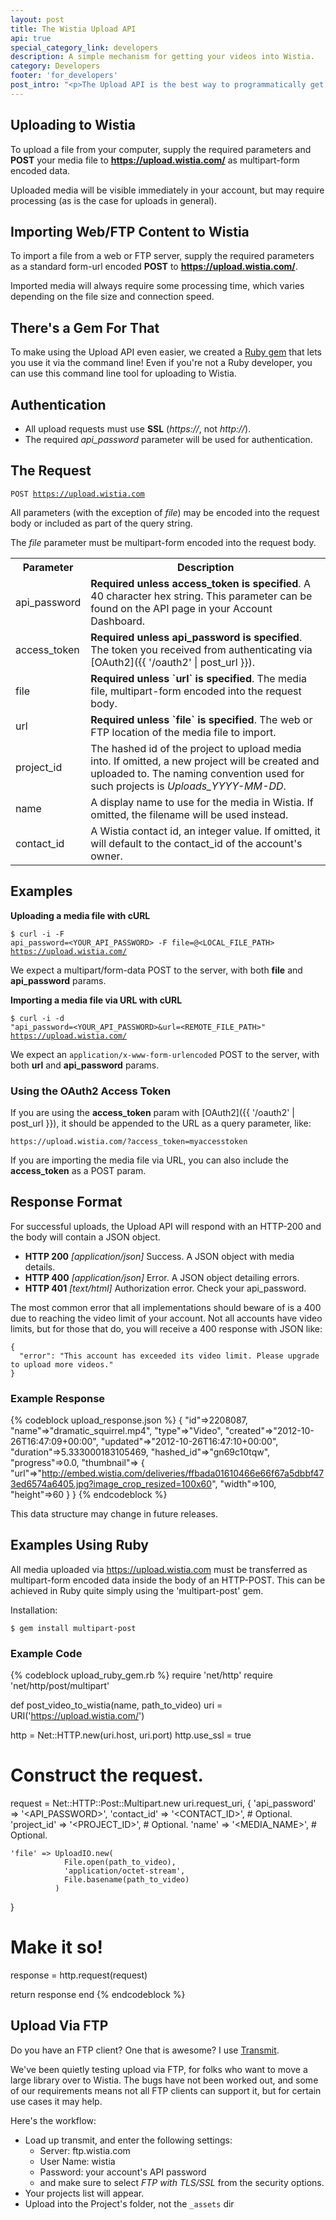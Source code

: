 ```yaml
---
layout: post
title: The Wistia Upload API
api: true
special_category_link: developers
description: A simple mechanism for getting your videos into Wistia.
category: Developers
footer: 'for_developers'
post_intro: "<p>The Upload API is the best way to programmatically get new videos and files into your Wistia account.</p><p>If you are looking to have site visitors upload content (something like <em>user generated content</em>) you should also check out <a href='/doc/upload-widget-specs'>Upload Widgets</a>.</p>"
---
```


## Uploading to Wistia

To upload a file from your computer, supply the required parameters and
**POST** your media file to **https://upload.wistia.com/** as multipart-form
encoded data.

Uploaded media will be visible immediately in your account, but may require
processing (as is the case for uploads in general).

## Importing Web/FTP Content to Wistia

To import a file from a web or FTP server, supply the required parameters as a
standard form-url encoded **POST** to **https://upload.wistia.com/**.

Imported media will always require some processing time, which varies depending
on the file size and connection speed.

## There's a Gem For That

To make using the Upload API even easier, we created a [Ruby
gem](https://github.com/wistia/wistia-uploader) that lets you use it via the
command line! Even if you're not a Ruby developer, you can use this command line
tool for uploading to Wistia.

## Authentication

* All upload requests must use **SSL** (*https://*, not *http://*).
* The required *api_password* parameter will be used for authentication.

## The Request

<code class="full_width">POST https://upload.wistia.com</code>

All parameters (with the exception of *file*) may be encoded into the request
body or included as part of the query string.

The *file* parameter must be multipart-form encoded into the request body.

<div><table>
  <tr>
    <th>Parameter</th>
    <th>Description</th>
  </tr>
  <tr>
    <td>api_password</td>
    <td> 
      <b>Required unless access_token is specified</b>.
      A 40 character hex string. This parameter can be found on the API page 
      in your Account Dashboard.
    </td>
  </tr>
  <tr>
    <td>access_token</td>
    <td> 
      <b>Required unless api_password is specified</b>.
      The token you received from authenticating via [OAuth2]({{ '/oauth2' | post_url }}).
    </td>
  </tr>
  <tr>
    <td>file</td>
    <td> 
      <b>Required unless `url` is specified</b>.
      The media file, multipart-form encoded into the request body.
    </td>
  </tr>
  <tr>
      <td>url</td>
      <td>
        <b>Required unless `file` is specified</b>.
        The web or FTP location of the media file to import.
      </td>
    </tr>
  <tr>
    <td>project_id</td>
    <td> 
      The hashed id of the project to upload media into. If omitted, a new
      project will be created and uploaded to. The naming convention used for
      such projects is <i>Uploads_YYYY-MM-DD</i>.
    </td>
  </tr>
  <tr>
    <td>name</td>
    <td> 
      A display name to use for the media in Wistia. If omitted, the filename
      will be used instead.
    </td>
  </tr>
  <tr>
    <td>contact_id</td>
    <td> 
      A Wistia contact id, an integer value. If omitted, it will default to the
      contact_id of the account's owner.
    </td>
  </tr>
</table></div>



## Examples

**Uploading a media file with cURL**

<code class="full_width">$ curl -i -F api_password=&lt;YOUR_API_PASSWORD&gt; -F file=@&lt;LOCAL_FILE_PATH&gt; https://upload.wistia.com/</code>

We expect a multipart/form-data POST to the server, with both **file** and
**api_password** params.

**Importing a media file via URL with cURL**

<code class="full_width">$ curl -i -d "api_password=&lt;YOUR_API_PASSWORD&gt;&amp;url=&lt;REMOTE_FILE_PATH&gt;" https://upload.wistia.com/</code>

We expect an `application/x-www-form-urlencoded` POST to the server, with both
**url** and **api_password** params.

### Using the OAuth2 Access Token

If you are using the **access_token** param with [OAuth2]({{ '/oauth2' | post_url }}),
it should be appended to the URL as a query parameter, like:

    https://upload.wistia.com/?access_token=myaccesstoken

If you are importing the media file via URL, you can also include the
**access_token** as a POST param.

## Response Format

For successful uploads, the Upload API will respond with an HTTP-200 and the
body will contain a JSON object.

  * **HTTP 200** *[application/json]* Success. A JSON object with media details.
  * **HTTP 400** *[application/json]* Error. A JSON object detailing errors.
  * **HTTP 401** *[text/html]* Authorization error. Check your api_password.

The most common error that all implementations should beware of is a 400 due 
to reaching the video limit of your account. Not all accounts have video
limits, but for those that do, you will receive a 400 response with JSON like:

    {
      "error": "This account has exceeded its video limit. Please upgrade to upload more videos."
    }


### Example Response

{% codeblock upload_response.json %}
{
  "id"=>2208087, 
  "name"=>"dramatic_squirrel.mp4", 
  "type"=>"Video", 
  "created"=>"2012-10-26T16:47:09+00:00", 
  "updated"=>"2012-10-26T16:47:10+00:00", 
  "duration"=>5.333000183105469, 
  "hashed_id"=>"gn69c10tqw",
  "progress"=>0.0,
  "thumbnail"=>
  {
    "url"=>"http://embed.wistia.com/deliveries/ffbada01610466e66f67a5dbbf473ed6574a6405.jpg?image_crop_resized=100x60", 
    "width"=>100, 
    "height"=>60
  }
}
{% endcodeblock %}

This data structure may change in future releases.

## Examples Using Ruby

All media uploaded via https://upload.wistia.com must be transferred as
multipart-form encoded data inside the body of an HTTP-POST. This can be
achieved in Ruby quite simply using the 'multipart-post' gem.

Installation:

<code class="full_width">$ gem install multipart-post</code>

### Example Code

{% codeblock upload_ruby_gem.rb %}
require 'net/http'
require 'net/http/post/multipart'

def post_video_to_wistia(name, path_to_video)
  uri = URI('https://upload.wistia.com/')

  http = Net::HTTP.new(uri.host, uri.port)
  http.use_ssl = true

  # Construct the request.
  request = Net::HTTP::Post::Multipart.new uri.request_uri, {
    'api_password' => '<API_PASSWORD>',
    'contact_id'   => '<CONTACT_ID>', # Optional.
    'project_id'   => '<PROJECT_ID>', # Optional.
    'name'         => '<MEDIA_NAME>', # Optional.

    'file' => UploadIO.new(
                File.open(path_to_video),
                'application/octet-stream',
                File.basename(path_to_video)
              )
  }

  # Make it so!
  response = http.request(request)

  return response
end
{% endcodeblock %}

## Upload Via FTP

Do you have an FTP client? One that is awesome? I use [Transmit](http://panic.com/transmit/). 

We've been quietly testing upload via FTP, for folks who want to move a large 
library over to Wistia. The bugs have not been worked out, and some of our requirements
means not all FTP clients can support it, but for certain use cases it may help.

Here's the workflow:

* Load up transmit, and enter the following settings:
  * Server: ftp.wistia.com
  * User Name: wistia
  * Password: your account's API password
  * and make sure to select *FTP with TLS/SSL* from the security options.
* Your projects list will appear. 
* Upload into the Project's folder, not the `_assets` dir
